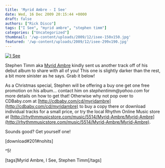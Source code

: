 ```yaml
---
title: 'Myrid Ambre - I See'
date: Wed, 16 Dec 2009 20:15:44 +0000
draft: false
authors: ["Rick Disco"]
tags: ["I See", "myrid ambre", "stephen timm"]
categories: ["Uncategorized"]
thumbnail: '/wp-content/uploads/2009/12/isee-150x150.jpg'
featured: '/wp-content/uploads/2009/12/isee-299x190.jpg'
---
```


[![I See](/wp-content/uploads/2009/12/isee.jpg "I See")](/wp-content/uploads/2009/12/isee.jpg)

Stephen Timm aka [Myrid Ambre](/artists/myrid-ambre/ "Myrid Ambre") kindly sent us another track off of his debut album to share with all of you! This one is slightly darker than the rest, a bit more sinister as he says. Grab it below!

As a Christmas special, Stephen will be offering a buy one get one free promotion on his album... contact him on _stephentimm@yahoo.com_ for more details on how to get that! Otherwise why not pop over to CDBaby.com at [http://cdbaby.com/cd/myridambre](http://cdbaby.com/cd/myridambre) to buy a copy there or download individual tracks for a small price, or try the local Rhythm Online Music store at [http://rhythmmusicstore.com/music/5514/Myrid-Ambre/Myrid-Ambre](http://rhythmmusicstore.com/music/5514/Myrid-Ambre/Myrid-Ambre).

Sounds good? Get yourself one!

\[download#201#nohits\]

^5!

\[tags\]Myrid Ambre, I See, Stephen Timm\[/tags\]